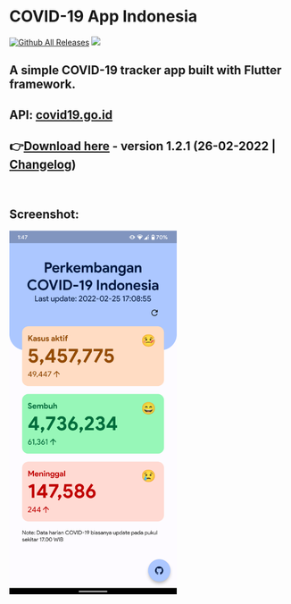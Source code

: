 # COVID-19 App Indonesia

[![Github All Releases](https://img.shields.io/github/downloads/ronaldichandra/covid19-app/total.svg)]()
![](https://img.shields.io/github/stars/ronaldichandra/covid19-app)

## A simple COVID-19 tracker app built with Flutter framework.

## API: [covid19.go.id](https://data.covid19.go.id/public/api/update.json)

## 👉[Download here](https://github.com/ronaldichandra/covid19-app/releases/download/1.2.1/app-release.apk) - version 1.2.1 (26-02-2022 | [Changelog](https://github.com/ronaldichandra/covid19-app/releases/tag/1.2.1))

<br>

## Screenshot:

<img src="https://raw.githubusercontent.com/ronaldichandra/covid19-app/main/screenshots/ss4.png" width="300">
